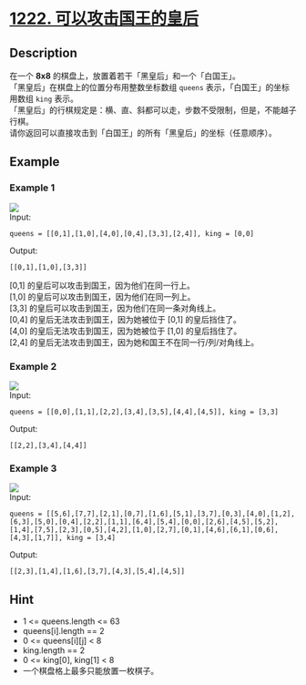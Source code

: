 # [1222. 可以攻击国王的皇后](https://leetcode-cn.com/problems/queens-that-can-attack-the-king/)
## Description
在一个 **8x8** 的棋盘上，放置着若干「黑皇后」和一个「白国王」。  
「黑皇后」在棋盘上的位置分布用整数坐标数组 `queens` 表示，「白国王」的坐标用数组 `king` 表示。  
「黑皇后」的行棋规定是：横、直、斜都可以走，步数不受限制，但是，不能越子行棋。  
请你返回可以直接攻击到「白国王」的所有「黑皇后」的坐标（任意顺序）。  
## Example
### Example 1
![](https://assets.leetcode.com/uploads/2019/10/01/untitled-diagram.jpg)  
Input:  
```
queens = [[0,1],[1,0],[4,0],[0,4],[3,3],[2,4]], king = [0,0]
```
Output:
```
[[0,1],[1,0],[3,3]]
```
[0,1] 的皇后可以攻击到国王，因为他们在同一行上。   
[1,0] 的皇后可以攻击到国王，因为他们在同一列上。   
[3,3] 的皇后可以攻击到国王，因为他们在同一条对角线上。   
[0,4] 的皇后无法攻击到国王，因为她被位于 [0,1] 的皇后挡住了。   
[4,0] 的皇后无法攻击到国王，因为她被位于 [1,0] 的皇后挡住了。   
[2,4] 的皇后无法攻击到国王，因为她和国王不在同一行/列/对角线上。  
### Example 2
![](https://assets.leetcode.com/uploads/2019/10/01/untitled-diagram-1.jpg)  
Input:
```
queens = [[0,0],[1,1],[2,2],[3,4],[3,5],[4,4],[4,5]], king = [3,3]
```
Output:
```
[[2,2],[3,4],[4,4]]
```
### Example 3
![](https://assets.leetcode.com/uploads/2019/10/01/untitled-diagram-2.jpg)  
Input:
```
queens = [[5,6],[7,7],[2,1],[0,7],[1,6],[5,1],[3,7],[0,3],[4,0],[1,2],[6,3],[5,0],[0,4],[2,2],[1,1],[6,4],[5,4],[0,0],[2,6],[4,5],[5,2],[1,4],[7,5],[2,3],[0,5],[4,2],[1,0],[2,7],[0,1],[4,6],[6,1],[0,6],[4,3],[1,7]], king = [3,4]
```
Output:
```
[[2,3],[1,4],[1,6],[3,7],[4,3],[5,4],[4,5]]
```
## Hint
- 1 <= queens.length <= 63
- queens[i].length == 2
- 0 <= queens[i][j] < 8
- king.length == 2
- 0 <= king[0], king[1] < 8
- 一个棋盘格上最多只能放置一枚棋子。
